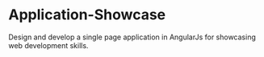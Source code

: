 # Application-Showcase

Design and develop a single page application in AngularJs for showcasing web development skills.
